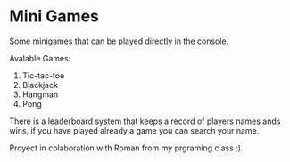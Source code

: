 # Mini Games
Some minigames that can be played directly in the console.

Avalable Games:
1. Tic-tac-toe
2. Blackjack
3. Hangman
4. Pong

There is a leaderboard system that keeps a record of players names ands wins, if you have played already a game you can search your name.

Proyect in colaboration with Roman from my prgraming class :).
